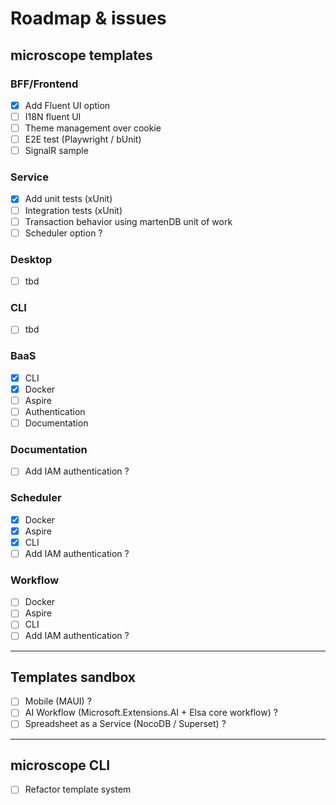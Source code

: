 # Roadmap & issues

## microscope templates

### BFF/Frontend
- [x] Add Fluent UI option
- [ ] I18N fluent UI
- [ ] Theme management over cookie
- [ ] E2E test (Playwright / bUnit)
- [ ] SignalR sample

### Service
- [x] Add unit tests (xUnit)
- [ ] Integration tests (xUnit)
- [ ] Transaction behavior using martenDB unit of work
- [ ] Scheduler option ?

### Desktop
- [ ] tbd

### CLI
- [ ] tbd

### BaaS
- [x] CLI
- [x] Docker
- [ ] Aspire
- [ ] Authentication 
- [ ] Documentation

### Documentation
- [ ] Add IAM authentication ?

### Scheduler
- [x] Docker
- [x] Aspire
- [x] CLI
- [ ] Add IAM authentication ?

### Workflow
- [ ] Docker
- [ ] Aspire
- [ ] CLI
- [ ] Add IAM authentication ?

-------------------------

## Templates sandbox
- [ ] Mobile (MAUI) ?
- [ ] AI Workflow (Microsoft.Extensions.AI + Elsa core workflow) ?
- [ ] Spreadsheet as a Service (NocoDB / Superset) ?

-------------------------

## microscope CLI
- [ ] Refactor template system
